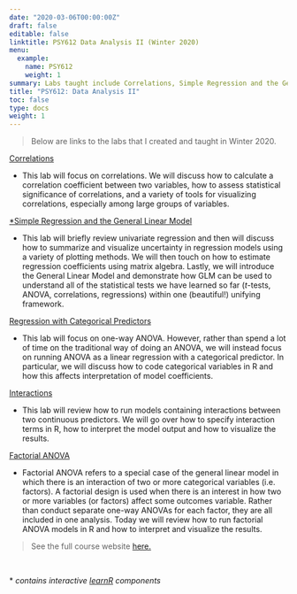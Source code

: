 ```yaml
---
date: "2020-03-06T00:00:00Z"
draft: false
editable: false
linktitle: PSY612 Data Analysis II (Winter 2020)
menu:
  example:
    name: PSY612
    weight: 1
summary: Labs taught include Correlations, Simple Regression and the General Linear Model, Regression with Categorical Predictors, Interactions, and Factorial ANOVA.
title: "PSY612: Data Analysis II"
toc: false
type: docs
weight: 1
---
```


>Below are links to the labs that I created and taught in Winter 2020. 

[Correlations](https://brendanhcullen.github.io/psy612/labs/lab-1/lab-1.html)

* This lab will focus on correlations. We will discuss how to calculate a correlation coefficient between two variables, how to assess statistical significance of correlations, and a variety of tools for visualizing correlations, especially among large groups of variables.


[*Simple Regression and the General Linear Model](https://brendanhcullen.github.io/psy612/labs/lab-3/lab-3-learnr.html)


* This lab will briefly review univariate regression and then will discuss how to summarize and visualize uncertainty in regression models using a variety of plotting methods. We will then touch on how to estimate regression coefficients using matrix algebra. Lastly, we will introduce the General Linear Model and demonstrate how GLM can be used to understand all of the statistical tests we have learned so far (*t*-tests, ANOVA, correlations, regressions) within one (beautiful!) unifying framework.


[Regression with Categorical Predictors](https://brendanhcullen.github.io/psy612/labs/lab-5/lab-5.html)

* This lab will focus on one-way ANOVA. However, rather than spend a lot of time on the traditional way of doing an ANOVA, we will instead focus on running ANOVA as a linear regression with a categorical predictor. In particular, we will discuss how to code categorical variables in R and how this affects interpretation of model coefficients.


[Interactions](https://brendanhcullen.github.io/psy612/labs/lab-7/lab-7.html)

* This lab will review how to run models containing interactions between two continuous predictors. We will go over how to specify interaction terms in R, how to interpret the model output and how to visualize the results.


[Factorial ANOVA](https://brendanhcullen.github.io/psy612/labs/lab-8/lab-8.html)

* Factorial ANOVA refers to a special case of the general linear model in which there is an interaction of two or more categorical variables (i.e. factors). A factorial design is used when there is an interest in how two or more variables (or factors) affect some outcomes variable. Rather than conduct separate one-way ANOVAs for each factor, they are all included in one analysis. Today we will review how to run factorial ANOVA models in R and how to interpret and visualize the results.


>See the full course website [here.](https://brendanhcullen.github.io/psy612/)

<br>

\* *contains interactive [learnR](https://rstudio.github.io/learnr/) components*